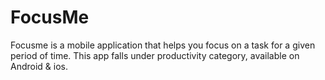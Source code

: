 # FocusMe

Focusme is a mobile application that helps you focus on a task for a given period of time. 
This app falls under productivity category, available on Android & ios.







